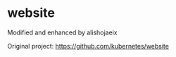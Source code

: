 # website

Modified and enhanced by alishojaeix

Original project: https://github.com/kubernetes/website
